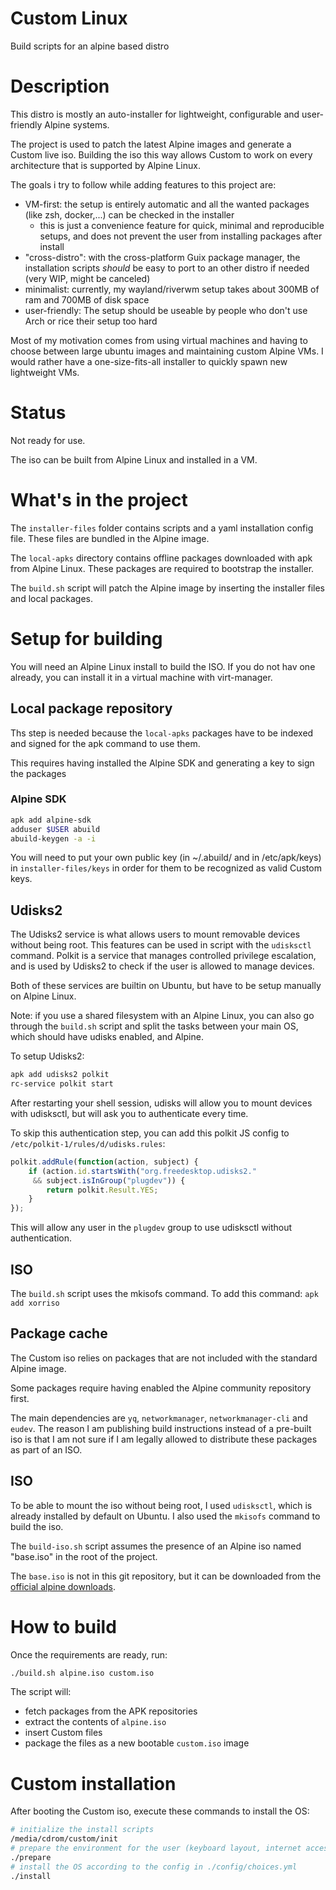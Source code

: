 # Custom Linux
Build scripts for an alpine based distro

# Description

This distro is mostly an auto-installer for lightweight, configurable and user-friendly Alpine systems.

The project is used to patch the latest Alpine images and generate a Custom live iso.
Building the iso this way allows Custom to work on every architecture that is supported by Alpine Linux.


The goals i try to follow while adding features to this project are:
- VM-first: the setup is entirely automatic and all the wanted packages (like zsh, docker,...) can be checked in the installer
	* this is just a convenience feature for quick, minimal and reproducible setups, and does not prevent the user from installing packages after install
- "cross-distro": with the cross-platform Guix package manager, the installation scripts *should* be easy to port to an other distro if needed (very WIP, might be canceled)
- minimalist: currently, my wayland/riverwm setup takes about 300MB of ram and 700MB of disk space
- user-friendly: The setup should be useable by people who don't use Arch or rice their setup too hard


Most of my motivation comes from using virtual machines and having to choose between large ubuntu images and maintaining custom Alpine VMs.
I would rather have a one-size-fits-all installer to quickly spawn new lightweight VMs.


# Status

Not ready for use.

The iso can be built from Alpine Linux and installed in a VM.


# What's in the project

The `installer-files` folder contains scripts and a yaml installation config file.
These files are bundled in the Alpine image.

The `local-apks` directory contains offline packages downloaded with apk from Alpine Linux. These packages are required to bootstrap the installer.

The `build.sh` script will patch the Alpine image by inserting the installer files and local packages.


<!--
The `apks` directory contains an Alpine apk package build script.

The package is built by the `build-apk.sh` script.
This .apk package contains the scripts and configs that will be used to install and setup the system.
The .apk package is not required for a functional setup, since the same files are bundled as a simple directory in the live iso.
-->

<!--
The `iso` folder contains scripts to patch the Alpine Linux iso file.
These scripts are used by `build-iso.sh`.

The `scripts` folder contains the install scripts and a default yaml installation config.
-->
<!--
The `output` folder contains an existing .apk packaged version of the `scripts` folder.
-->

# Setup for building

You will need an Alpine Linux install to build the ISO. If you do not hav one already, you can install it in a virtual machine with virt-manager.

## Local package repository

Ths step is needed because the `local-apks` packages have to be indexed and signed for the apk command to use them.

This requires having installed the Alpine SDK and generating a key to sign the packages

### Alpine SDK
```sh
apk add alpine-sdk
adduser $USER abuild
abuild-keygen -a -i
```

You will need to put your own public key (in ~/.abuild/ and in /etc/apk/keys) in `installer-files/keys` in order for them to be recognized as valid Custom keys.


## Udisks2

The Udisks2 service is what allows users to mount removable devices without being root.
This features can be used in script with the `udisksctl` command.
Polkit is a service that manages controlled privilege escalation, and is used by Udisks2 to check if the user is allowed to manage devices.

Both of these services are builtin on Ubuntu, but have to be setup manually on Alpine Linux.

Note: if you use a shared filesystem with an Alpine Linux, you can also go through the `build.sh` script and split the tasks between your main OS, which should have udisks enabled, and Alpine.

To setup Udisks2:
```sh
apk add udisks2 polkit
rc-service polkit start
```

After restarting your shell session, udisks will allow you to mount devices with udisksctl, but will ask you to authenticate every time.

To skip this authentication step, you can add this polkit JS config to `/etc/polkit-1/rules/d/udisks.rules`:

```javascript
polkit.addRule(function(action, subject) {
    if (action.id.startsWith("org.freedesktop.udisks2."
     && subject.isInGroup("plugdev")) {
        return polkit.Result.YES;
    }
});
```

This will allow any user in the `plugdev` group to use udisksctl without authentication.


## ISO

The `build.sh` script uses the mkisofs command.
To add this command:
`apk add xorriso`

<!--

## APK

note: this part is currently completely useless, and should be ignored

Building .apk packages requires using an existing Alpine setup.
To setup my environment on my Alpine VM, i used these commands:
```
apk add alpine-sdk
adduser $USER abuild	# add current user to the abuild groups
abuild-keygen -a -i -n	# Add a key in ~/.abuild and Install it in /etc/apk/keys, Non-interactively 
```
-->

## Package cache

The Custom iso relies on packages that are not included with the standard Alpine image.

Some packages require having enabled the Alpine community repository first.

The main dependencies are `yq`, `networkmanager`, `networkmanager-cli` and `eudev`.
The reason I am publishing build instructions instead of a pre-built iso is that I am not sure if I am legally allowed to distribute these packages as part of an ISO.


<!--TODO: write how to setup abuild-->

## ISO

To be able to mount the iso without being root, I used `udisksctl`, which is already installed by default on Ubuntu.
I also used the `mkisofs` command to build the iso.


The `build-iso.sh` script assumes the presence of an Alpine iso named "base.iso" in the root of the project.

The `base.iso` is not in this git repository, but it can be downloaded from the [official alpine downloads](https://www.alpinelinux.org/downloads/).




# How to build

Once the requirements are ready, run:
```sh
./build.sh alpine.iso custom.iso
```

The script will:
* fetch packages from the APK repositories
* extract the contents of `alpine.iso`
* insert Custom files
* package the files as a new bootable `custom.iso` image

# Custom installation

After booting the Custom iso, execute these commands to install the OS:
```sh
# initialize the install scripts
/media/cdrom/custom/init
# prepare the environment for the user (keyboard layout, internet access and text editor)
./prepare
# install the OS according to the config in ./config/choices.yml
./install
```

